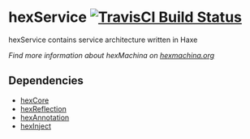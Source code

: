 # hexService [![TravisCI Build Status](https://travis-ci.org/DoclerLabs/hexService.svg?branch=master)](https://travis-ci.org/DoclerLabs/hexService)

hexService contains service architecture written in Haxe

*Find more information about hexMachina on [hexmachina.org](http://hexmachina.org/)*

## Dependencies

* [hexCore](https://github.com/DoclerLabs/hexCore)
* [hexReflection](https://github.com/DoclerLabs/hexReflection)
* [hexAnnotation](https://github.com/DoclerLabs/hexAnnotation)
* [hexInject](https://github.com/DoclerLabs/hexInject)
